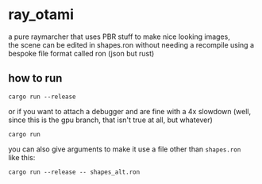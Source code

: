# ray_otami

a pure raymarcher that uses PBR stuff to make nice looking images,  
the scene can be edited in shapes.ron without needing a recompile using a bespoke file format called ron (json but rust)

## how to run
`cargo run --release`

or if you want to attach a debugger and are fine with a 4x slowdown (well, since this is the gpu branch, that isn't true at all, but whatever)

`cargo run`

you can also give arguments to make it use a file other than `shapes.ron`  
like this:

`cargo run --release -- shapes_alt.ron`
